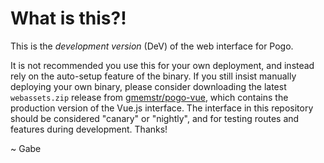 # What is this?!

This is the _development version_ (DeV) of the web interface for Pogo.

It is not recommended you use this for your own deployment, and instead rely on the auto-setup feature of the binary. If you still insist manually deploying your own binary, please consider downloading the latest `webassets.zip` release from [gmemstr/pogo-vue](https://github.com/gmmestr/pogo-vue/releases/latest), which contains the production version of the Vue.js interface. The interface in this repository should be considered "canary" or "nightly", and for testing routes and features during development. Thanks!

~ Gabe